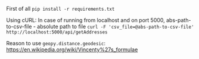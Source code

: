 First of all
`pip install -r requirements.txt`

Using cURL:
In case of running from localhost and on port 5000,
abs-path-to-csv-file - absolute path to file
`curl -F 'csv_file=@abs-path-to-csv-file' http://localhost:5000/api/getAddresses`

Reason to use `geopy.distance.geodesic`:
https://en.wikipedia.org/wiki/Vincenty%27s_formulae